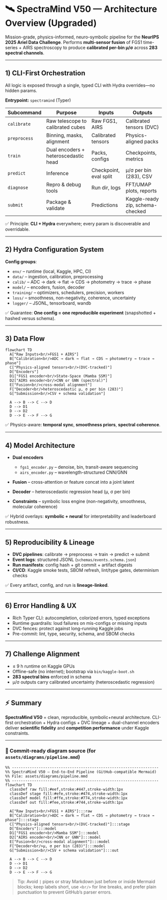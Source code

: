 # 🛰️ SpectraMind V50 — Architecture Overview (Upgraded)

Mission-grade, physics-informed, neuro-symbolic pipeline for the **NeurIPS 2025 Ariel Data Challenge**.
Performs **multi-sensor fusion** of FGS1 time-series + AIRS spectroscopy to produce **calibrated per-bin μ/σ** across **283 spectral channels**.

---

## 1) CLI-First Orchestration

All logic is exposed through a single, typed CLI with Hydra overrides—no hidden params.

**Entrypoint:** `spectramind` (Typer)

| Subcommand   | Purpose                              | Inputs                 | Outputs                          |
| ------------ | ------------------------------------ | ---------------------- | -------------------------------- |
| `calibrate`  | Raw telescope to calibrated cubes    | Raw FGS1, AIRS         | Calibrated tensors (DVC)         |
| `preprocess` | Binning, masks, alignment            | Calibrated tensors     | Physics-aligned packs            |
| `train`      | Dual encoders + heteroscedastic head | Packs, configs         | Checkpoints, metrics             |
| `predict`    | Inference                            | Checkpoint, eval split | μ/σ per bin (283), CSV           |
| `diagnose`   | Repro & debug tools                  | Run dir, logs          | FFT/UMAP plots, reports          |
| `submit`     | Package & validate                   | Predictions            | Kaggle-ready zip, schema-checked |

✅ Principle: **CLI + Hydra** everywhere; every param is discoverable and overridable.

---

## 2) Hydra Configuration System

**Config groups**:

* `env/` – runtime (local, Kaggle, HPC, CI)
* `data/` – ingestion, calibration, preprocessing
* `calib/` – ADC → dark → flat → CDS → photometry → trace → phase
* `model/` – encoders, fusion, decoder
* `training/` – optimizers, schedulers, precision, workers
* `loss/` – smoothness, non-negativity, coherence, uncertainty
* `logger/` – JSONL, tensorboard, wandb

✅ Guarantee: **One config = one reproducible experiment** (snapshotted + hashed versus schema).

---

## 3) Data Flow

```mermaid
flowchart TD
  A["Raw Inputs<br/>FGS1 + AIRS"]
  B["Calibration<br/>ADC → dark → flat → CDS → photometry → trace → phase"]
  C["Physics-aligned tensors<br/>(DVC-tracked)"]
  D["Encoders"]
  D1["FGS1 encoder<br/>State-Space (Mamba SSM)"]
  D2["AIRS encoder<br/>CNN or GNN (spectral)"]
  E["Fusion<br/>cross-modal alignment"]
  F["Decoder<br/>heteroscedastic μ, σ per bin (283)"]
  G["Submission<br/>CSV + schema validation"]

  A --> B --> C --> D
  D --> D1
  D --> D2
  D --> E --> F --> G
```

✅ Physics-aware: **temporal sync**, **smoothness priors**, **spectral coherence**.

---

## 4) Model Architecture

* **Dual encoders**

  * `fgs1_encoder.py` – denoise, bin, transit-aware sequencing
  * `airs_encoder.py` – wavelength-structured CNN/GNN
* **Fusion** – cross-attention or feature concat into a joint latent
* **Decoder** – heteroscedastic regression head (μ, σ per bin)
* **Constraints** – symbolic loss engine (non-negativity, smoothness, molecular coherence)

✅ Hybrid overlays: **symbolic + neural** for interpretability and leaderboard robustness.

---

## 5) Reproducibility & Lineage

* **DVC pipelines**: calibrate → preprocess → train → predict → submit
* **Event logs**: structured JSONL (`schemas/events.schema.json`)
* **Run manifests**: config hash + git commit + artifact digests
* **CI/CD**: Kaggle smoke tests, SBOM refresh, lint/type gates, determinism checks

✅ Every artifact, config, and run is **lineage-linked**.

---

## 6) Error Handling & UX

* Rich Typer CLI: autocompletion, colorized errors, typed exceptions
* Runtime guardrails: loud failures on mis-configs or missing inputs
* DVC fences: protect against long-running Kaggle jobs
* Pre-commit: lint, type, security, schema, and SBOM checks

---

## 7) Challenge Alignment

* ≤ 9 h runtime on Kaggle GPUs
* Offline-safe (no internet); bootstrap via `bin/kaggle-boot.sh`
* **283 spectral bins** enforced in schema
* μ/σ outputs carry calibrated uncertainty (heteroscedastic regression)

---

## ⚡ Summary

**SpectraMind V50** = clean, reproducible, symbolic+neural architecture.
CLI-first orchestration + Hydra configs + DVC lineage + dual-channel encoders deliver **scientific fidelity** and **competition performance** under Kaggle constraints.

---

### 📁 Commit-ready diagram source (for `assets/diagrams/pipeline.mmd`)

```mermaid
%% ------------------------------------------------------------------
%% SpectraMind V50 — End-to-End Pipeline (GitHub-compatible Mermaid)
%% File: assets/diagrams/pipeline.mmd
%% ------------------------------------------------------------------
flowchart TD
  classDef raw fill:#eef,stroke:#447,stroke-width:1px
  classDef stage fill:#efe,stroke:#474,stroke-width:1px
  classDef model fill:#ffe,stroke:#774,stroke-width:1px
  classDef out fill:#fee,stroke:#744,stroke-width:1px

  A["Raw Inputs<br/>FGS1 + AIRS"]:::raw
  B["Calibration<br/>ADC → dark → flat → CDS → photometry → trace → phase"]:::stage
  C["Physics-aligned tensors<br/>(DVC-tracked)"]:::stage
  D["Encoders"]:::model
  D1["FGS1 encoder<br/>Mamba SSM"]:::model
  D2["AIRS encoder<br/>CNN or GNN"]:::model
  E["Fusion<br/>cross-modal alignment"]:::model
  F["Decoder<br/>μ, σ per bin (283)"]:::model
  G["Submission<br/>CSV + schema validation"]:::out

  A --> B --> C --> D
  D --> D1
  D --> D2
  D --> E --> F --> G
```

> Tip: Avoid `|` pipes or stray Markdown just before or inside Mermaid blocks; keep labels short, use `<br/>` for line breaks, and prefer plain punctuation to prevent GitHub’s parser errors.
